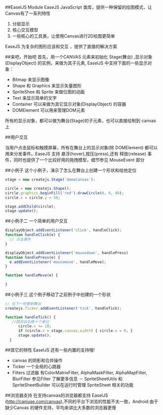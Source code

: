 ##EaselJS Module
EaseJS JavaScript 类库，提供一种保留的绘图模式，让Canvas有了一系列特性

1. 分层显示 
1. 核心交互模型
1. 一些核心的工具类，让使用Canvas进行2D绘图更简单

EaseJS 为复杂的图形应该和交互 ，提供了直接的解决方案

##来吧，开始吧
首先，用一个CANVAS 元素来初始化 Stage(舞台) ,显示对象(DisplayObject) 的实例，来做为其子元素, EaselJS 中支持下面的一些显示对象：

- Bitmap 来显示图像
- Shape 和 Graphics 来显示矢量图形
- SpriteShee 和 Sprite 来做位图的动画
- Text 来显示简单的文字
- Container 可以来做为其它显示对象(DisplayObject) 的容器 
- DOMElement 可以用来管理DOM元素

所有的显示对象，都可以做为舞台(Stage)的子元素，也可以直接绘制到 canvas上

##用户交互

当用户点击鼠标和触摸屏幕，所有在舞台上的显示对象(除 DOMElement) 都可以用来分发事件。EaseJS 支持 悬浮(hover),按压(press),还有 释放(release) 事件，同时也提供了一个比较好用的拖拽模型，细节参见 MouseEvent 部分

##小例子
这个小例子，演示了怎么在舞台上创建一个形状和给他定位 
```js
stage = new createjs.Stage('demoCanvas');

circle = new createjs.Shape();
circle.graphics.beginFill('red').drawCircle(0, 0, 40);
circle.x = circle.y = 50;

stage.addChild(circle);
stage.update();

```
##小例子二
一个简单的用户交互
```js
displayObject.addEventListener('click', handleClick);
function handleClick(e) {
  // 点击事件
}

displayObject.addEventListener('mousedown', handlePress)
function handlePress(e) {
  e.addEventListener('mousemove', handleMove);
}

function handleMove(e) {
  
}
```

##小例子三
这个例子移动了之前例子中创建的一个形状
```js
// 在下一桢更新舞台
createjs.Ticker.addEventListener('tick', handleTick);

function handleTick() {
   //圆将会右移十个单位
      circle.x += 10;
      if (circle.x > stage.canvas.width) { circle.x = 0; }
      stage.update();
  }
```

##其它的特性
EaselJS 还有一些内置的支持哦!

- canvas 的阴影和合并操作
- Ticker 一个全局的心跳器
- Filters 过滤器 有ColorMatrixFilter, AlphaMaskFilter, AlphaMapFilter, BlurFilter 参见Filter 了解更多信息
－ SpriteSheetUtils 和 SpriteSheetBuilder 可以在运行时管理 SpriteSheet 相关的功能

##浏览器支持
在支持canvas的浏览器都支持 EaselJS (http://caniuse.com/canvas),不同的平台下浏览的性能不太一致，Android 由于缺少Canvas 的硬件支持，平均来讲比大多数的浏览器更慢
